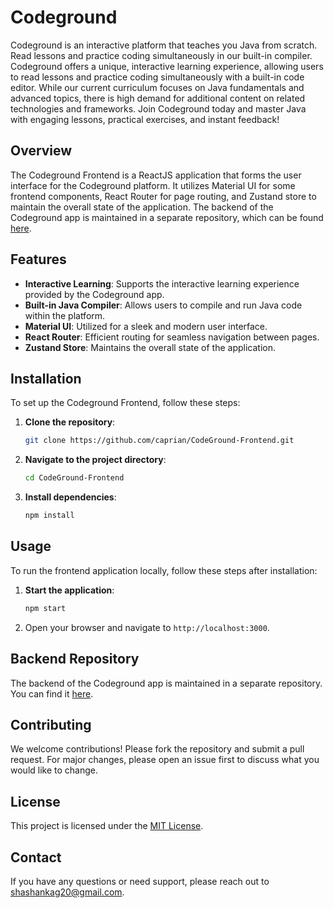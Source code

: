 # Codeground

Codeground is an interactive platform that teaches you Java from scratch. Read lessons and practice coding simultaneously in our built-in compiler. Codeground offers a unique, interactive learning experience, allowing users to read lessons and practice coding simultaneously with a built-in code editor. While our current curriculum focuses on Java fundamentals and advanced topics, there is high demand for additional content on related technologies and frameworks. Join Codeground today and master Java with engaging lessons, practical exercises, and instant feedback!

## Overview

The Codeground Frontend is a ReactJS application that forms the user interface for the Codeground platform. It utilizes Material UI for some frontend components, React Router for page routing, and Zustand store to maintain the overall state of the application. The backend of the Codeground app is maintained in a separate repository, which can be found [here](https://github.com/caprian/Decentralized-Polling-Platform).

## Features

- **Interactive Learning**: Supports the interactive learning experience provided by the Codeground app.
- **Built-in Java Compiler**: Allows users to compile and run Java code within the platform.
- **Material UI**: Utilized for a sleek and modern user interface.
- **React Router**: Efficient routing for seamless navigation between pages.
- **Zustand Store**: Maintains the overall state of the application.

## Installation

To set up the Codeground Frontend, follow these steps:

1. **Clone the repository**:
    ```bash
    git clone https://github.com/caprian/CodeGround-Frontend.git
    ```
2. **Navigate to the project directory**:
    ```bash
    cd CodeGround-Frontend
    ```
3. **Install dependencies**:
    ```bash
    npm install
    ```

## Usage

To run the frontend application locally, follow these steps after installation:

1. **Start the application**:
    ```bash
    npm start
    ```
2. Open your browser and navigate to `http://localhost:3000`.

## Backend Repository

The backend of the Codeground app is maintained in a separate repository. You can find it [here](https://github.com/caprian/Decentralized-Polling-Platform).

## Contributing

We welcome contributions! Please fork the repository and submit a pull request. For major changes, please open an issue first to discuss what you would like to change.

## License

This project is licensed under the [MIT License](LICENSE).

## Contact

If you have any questions or need support, please reach out to shashankag20@gmail.com.
